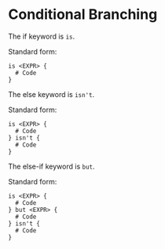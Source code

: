 # Conditional Branching

The if keyword is `is`.

Standard form:

```redditlang
is <EXPR> {
  # Code
}
```

The else keyword is `isn't`.

Standard form:

```redditlang
is <EXPR> {
  # Code
} isn't {
  # Code
}
```

The else-if keyword is `but`.

Standard form:

```redditlang
is <EXPR> {
  # Code
} but <EXPR> {
  # Code
} isn't {
  # Code
}
```
